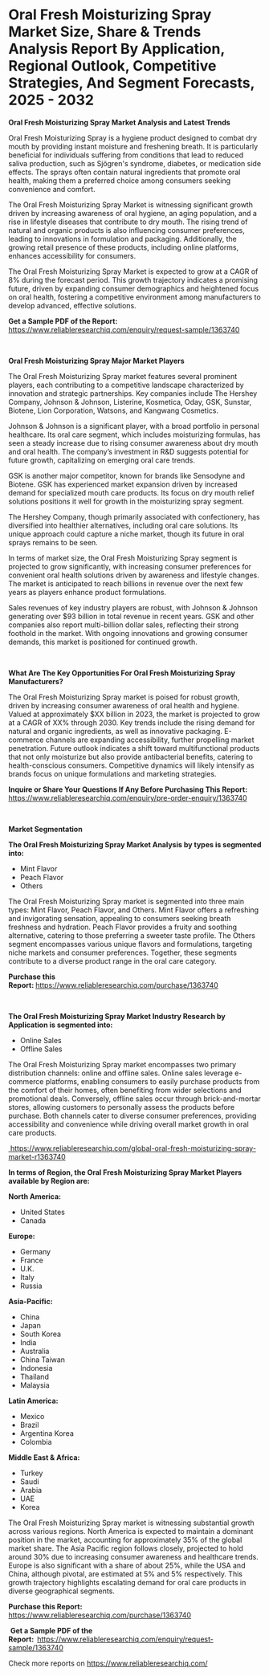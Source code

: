 <p><h1>Oral Fresh Moisturizing Spray Market Size, Share & Trends Analysis Report By Application, Regional Outlook, Competitive Strategies, And Segment Forecasts, 2025 - 2032</h1></p><p><strong>Oral Fresh Moisturizing Spray Market Analysis and Latest Trends</strong></p>
<p><p>Oral Fresh Moisturizing Spray is a hygiene product designed to combat dry mouth by providing instant moisture and freshening breath. It is particularly beneficial for individuals suffering from conditions that lead to reduced saliva production, such as Sjögren's syndrome, diabetes, or medication side effects. The sprays often contain natural ingredients that promote oral health, making them a preferred choice among consumers seeking convenience and comfort.</p><p>The Oral Fresh Moisturizing Spray Market is witnessing significant growth driven by increasing awareness of oral hygiene, an aging population, and a rise in lifestyle diseases that contribute to dry mouth. The rising trend of natural and organic products is also influencing consumer preferences, leading to innovations in formulation and packaging. Additionally, the growing retail presence of these products, including online platforms, enhances accessibility for consumers.</p><p>The Oral Fresh Moisturizing Spray Market is expected to grow at a CAGR of 8% during the forecast period. This growth trajectory indicates a promising future, driven by expanding consumer demographics and heightened focus on oral health, fostering a competitive environment among manufacturers to develop advanced, effective solutions.</p></p>
<p><strong>Get a Sample PDF of the Report:&nbsp;</strong> <a href="https://www.reliableresearchiq.com/enquiry/request-sample/1363740?utm_campaign=2321&utm_medium=2&utm_source=Github&utm_content=ia&utm_term=05042025&utm_id=oral-fresh-moisturizing-spray">https://www.reliableresearchiq.com/enquiry/request-sample/1363740</a></p>
<p>&nbsp;</p>
<p><strong>Oral Fresh Moisturizing Spray Major Market Players</strong></p>
<p><p>The Oral Fresh Moisturizing Spray market features several prominent players, each contributing to a competitive landscape characterized by innovation and strategic partnerships. Key companies include The Hershey Company, Johnson & Johnson, Listerine, Kosmetica, Oday, GSK, Sunstar, Biotene, Lion Corporation, Watsons, and Kangwang Cosmetics. </p><p>Johnson & Johnson is a significant player, with a broad portfolio in personal healthcare. Its oral care segment, which includes moisturizing formulas, has seen a steady increase due to rising consumer awareness about dry mouth and oral health. The company’s investment in R&D suggests potential for future growth, capitalizing on emerging oral care trends.</p><p>GSK is another major competitor, known for brands like Sensodyne and Biotene. GSK has experienced market expansion driven by increased demand for specialized mouth care products. Its focus on dry mouth relief solutions positions it well for growth in the moisturizing spray segment.</p><p>The Hershey Company, though primarily associated with confectionery, has diversified into healthier alternatives, including oral care solutions. Its unique approach could capture a niche market, though its future in oral sprays remains to be seen.</p><p>In terms of market size, the Oral Fresh Moisturizing Spray segment is projected to grow significantly, with increasing consumer preferences for convenient oral health solutions driven by awareness and lifestyle changes. The market is anticipated to reach billions in revenue over the next few years as players enhance product formulations.</p><p>Sales revenues of key industry players are robust, with Johnson & Johnson generating over $93 billion in total revenue in recent years. GSK and other companies also report multi-billion dollar sales, reflecting their strong foothold in the market. With ongoing innovations and growing consumer demands, this market is positioned for continued growth.</p></p>
<p>&nbsp;</p>
<p><strong>What Are The Key Opportunities For Oral Fresh Moisturizing Spray Manufacturers?</strong></p>
<p><p>The Oral Fresh Moisturizing Spray market is poised for robust growth, driven by increasing consumer awareness of oral health and hygiene. Valued at approximately $XX billion in 2023, the market is projected to grow at a CAGR of XX% through 2030. Key trends include the rising demand for natural and organic ingredients, as well as innovative packaging. E-commerce channels are expanding accessibility, further propelling market penetration. Future outlook indicates a shift toward multifunctional products that not only moisturize but also provide antibacterial benefits, catering to health-conscious consumers. Competitive dynamics will likely intensify as brands focus on unique formulations and marketing strategies.</p></p>
<p><strong>Inquire or Share Your Questions If Any Before Purchasing This Report:</strong> <a href="https://www.reliableresearchiq.com/enquiry/pre-order-enquiry/1363740?utm_campaign=2321&utm_medium=2&utm_source=Github&utm_content=ia&utm_term=05042025&utm_id=oral-fresh-moisturizing-spray">https://www.reliableresearchiq.com/enquiry/pre-order-enquiry/1363740</a></p>
<p>&nbsp;</p>
<p><strong>Market Segmentation</strong></p>
<p><strong>The Oral Fresh Moisturizing Spray Market Analysis by types is segmented into:</strong></p>
<p><ul><li>Mint Flavor</li><li>Peach Flavor</li><li>Others</li></ul></p>
<p><p>The Oral Fresh Moisturizing Spray market is segmented into three main types: Mint Flavor, Peach Flavor, and Others. Mint Flavor offers a refreshing and invigorating sensation, appealing to consumers seeking breath freshness and hydration. Peach Flavor provides a fruity and soothing alternative, catering to those preferring a sweeter taste profile. The Others segment encompasses various unique flavors and formulations, targeting niche markets and consumer preferences. Together, these segments contribute to a diverse product range in the oral care category.</p></p>
<p><strong>Purchase this Report:&nbsp;</strong><a href="https://www.reliableresearchiq.com/purchase/1363740?utm_campaign=2321&utm_medium=2&utm_source=Github&utm_content=ia&utm_term=05042025&utm_id=oral-fresh-moisturizing-spray">https://www.reliableresearchiq.com/purchase/1363740</a></p>
<p>&nbsp;</p>
<p><strong>The Oral Fresh Moisturizing Spray Market Industry Research by Application is segmented into:</strong></p>
<p><ul><li>Online Sales</li><li>Offline Sales</li></ul></p>
<p><p>The Oral Fresh Moisturizing Spray market encompasses two primary distribution channels: online and offline sales. Online sales leverage e-commerce platforms, enabling consumers to easily purchase products from the comfort of their homes, often benefiting from wider selections and promotional deals. Conversely, offline sales occur through brick-and-mortar stores, allowing customers to personally assess the products before purchase. Both channels cater to diverse consumer preferences, providing accessibility and convenience while driving overall market growth in oral care products.</p></p>
<p><a href="https://www.reliableresearchiq.com/global-oral-fresh-moisturizing-spray-market-r1363740?utm_campaign=2321&utm_medium=2&utm_source=Github&utm_content=ia&utm_term=05042025&utm_id=oral-fresh-moisturizing-spray">&nbsp;https://www.reliableresearchiq.com/global-oral-fresh-moisturizing-spray-market-r1363740</a></p>
<p><strong>In terms of Region, the Oral Fresh Moisturizing Spray Market Players available by Region are:</strong></p>
<p>
    <p> <strong> North America: </strong>
        <ul>
            <li>United States</li>
            <li>Canada</li>
        </ul>
        </p> 
    <p> <strong> Europe: </strong>
        <ul>
            <li>Germany</li>
            <li>France</li>
            <li>U.K.</li>
            <li>Italy</li>
            <li>Russia</li>
        </ul>
        </p> 
    <p> <strong> Asia-Pacific: </strong>
        <ul>
            <li>China</li>
            <li>Japan</li>
            <li>South Korea</li>
            <li>India</li>
            <li>Australia</li>
            <li>China Taiwan</li>
            <li>Indonesia</li>
            <li>Thailand</li>
            <li>Malaysia</li>
        </ul>
        </p> 
    <p> <strong> Latin America: </strong>
        <ul>
            <li>Mexico</li>
            <li>Brazil</li>
            <li>Argentina Korea</li>
            <li>Colombia</li>
        </ul>
        </p> 
    <p> <strong> Middle East & Africa: </strong>
        <ul>
            <li>Turkey</li>
            <li>Saudi</li>
            <li>Arabia</li>
            <li>UAE</li>
            <li>Korea</li>
        </ul>
    </p>
    </p>
<p><p>The Oral Fresh Moisturizing Spray market is witnessing substantial growth across various regions. North America is expected to maintain a dominant position in the market, accounting for approximately 35% of the global market share. The Asia Pacific region follows closely, projected to hold around 30% due to increasing consumer awareness and healthcare trends. Europe is also significant with a share of about 25%, while the USA and China, although pivotal, are estimated at 5% and 5% respectively. This growth trajectory highlights escalating demand for oral care products in diverse geographical segments.</p></p>
<p><strong>Purchase this Report: </strong><a href="https://www.reliableresearchiq.com/purchase/1363740?utm_campaign=2321&utm_medium=2&utm_source=Github&utm_content=ia&utm_term=05042025&utm_id=oral-fresh-moisturizing-spray">https://www.reliableresearchiq.com/purchase/1363740</a></p>
<p>&nbsp;<strong>Get a Sample PDF of the Report:&nbsp;&nbsp;</strong><a href="https://www.reliableresearchiq.com/enquiry/request-sample/1363740?utm_campaign=2321&utm_medium=2&utm_source=Github&utm_content=ia&utm_term=05042025&utm_id=oral-fresh-moisturizing-spray">https://www.reliableresearchiq.com/enquiry/request-sample/1363740</a></p>
<p><strong></strong></p>
<p>Check more reports on <a href="https://www.reliableresearchiq.com/?utm_campaign=2321&utm_medium=2&utm_source=Github&utm_content=ia&utm_term=05042025&utm_id=oral-fresh-moisturizing-spray">https://www.reliableresearchiq.com/</a></p>